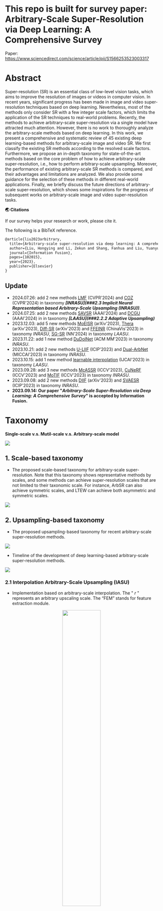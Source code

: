 # This repo is built for survey paper: Arbitrary-Scale Super-Resolution via Deep Learning: A Comprehensive Survey

Paper: https://www.sciencedirect.com/science/article/pii/S1566253523003317

# Abstract

Super-resolution (SR) is an essential class of low-level vision tasks, which aims to improve the resolution of images or videos in computer vision. In recent years, significant progress has been made in image and video super-resolution techniques based on deep learning. Nevertheless, most of the methods only consider SR with a few integer scale factors, which limits the application of the SR techniques to real-world problems. Recently, the methods to achieve arbitrary-scale super-resolution via a single model have attracted much attention. However, there is no work to thoroughly analyze the arbitrary-scale methods based on deep learning. In this work, we present a comprehensive and systematic review of 45 existing deep learning-based methods for arbitrary-scale image and video SR. We first classify the existing SR methods according to the resolved scale factors. Furthermore, we propose an in-depth taxonomy for state-of-the-art methods based on the core problem of how to achieve arbitrary-scale super-resolution, i.e., how to perform arbitrary-scale upsampling. Moreover, the performance of existing arbitrary-scale SR methods is compared, and their advantages and limitations are analyzed. We also provide some guidance for the selection of these methods in different real-world applications. Finally, we briefly discuss the future directions of arbitrary-scale super-resolution, which shows some inspirations for the progress of subsequent works on arbitrary-scale image and video super-resolution tasks.



**🌏 Citations**

If our survey helps your research or work, please cite it.<br>

The following is a BibTeX reference.

```latex
@article{liu2023arbitrary,
  title={Arbitrary-scale super-resolution via deep learning: A comprehensive survey},
  author={Liu, Hongying and Li, Zekun and Shang, Fanhua and Liu, Yuanyuan and Wan, Liang and Feng, Wei and Timofte, Radu},
  journal={Information Fusion},
  pages={102015},
  year={2023},
  publisher={Elsevier}
}
```



## Update

- 2024.07.26: add 2 new methods [LMF](https://openaccess.thecvf.com/content/CVPR2024/html/He_Latent_Modulated_Function_for_Computational_Optimal_Continuous_Image_Representation_CVPR_2024_paper.html) (CVPR'2024) and [COZ](https://openaccess.thecvf.com/content/CVPR2024/html/Fu_Continuous_Optical_Zooming_A_Benchmark_for_Arbitrary-Scale_Image_Super-Resolution_in_CVPR_2024_paper.html) (CVPR'2024) in taxonomy ***[INRASU](###2.3 Implicit Neural Representation based Arbitrary-Scale Upsampling (INRASU))***.
- 2024.07.25: add 2 new methods [SAVSR](https://ojs.aaai.org/index.php/AAAI/article/view/28114) (AAAI'2024) and [DCGU](https://ojs.aaai.org/index.php/AAAI/article/view/28003) (AAAI'2024) in in taxonomy ***[LAASU](###2.2.2 Adaptive Upsampling)***
- 2023.12.03: add 5 new methods [MoEISR](https://arxiv.org/abs/2311.12077) (arXiv'2023), [Thera](https://arxiv.org/abs/2311.17643) (arXiv'2023), [Diff-SR](https://arxiv.org/abs/2306.00714) (arXiv'2023) and [FFEINR](https://arxiv.org/abs/2308.12508) (ChinaVis'2023) in taxonomy *INRASU*, [SG-SR](https://www.sciencedirect.com/science/article/pii/S0893608023005695) (NN'2024) in taxonomy *LAASU*.
- 2023.11.22: add 1 new method [DuDoINet](https://dl.acm.org/doi/10.1145/3581783.3612230) (ACM MM'2023) in taxonomy *INRASU*. 
- 2023.10.21: add 2 new methods [U-LIIF](https://ieeexplore.ieee.org/abstract/document/10222673) (ICIP'2023) and [Dual-ArbNet](https://link.springer.com/chapter/10.1007/978-3-031-43999-5_27) (MICCAI'2023) in taxonomy *INRASU*. 
- 2023.10.15: add 1 new method [learnable interpolation](https://www.ijcai.org/proceedings/2023/63) (IJCAI'2023) in taxonomy *LAASU*.
- 2023.09.28: add 3 new methods [McASSR](https://openaccess.thecvf.com/content/ICCV2023/html/Li_Rethinking_Multi-Contrast_MRI_Super-Resolution_Rectangle-Window_Cross-Attention_Transformer_and_Arbitrary-Scale_Upsampling_ICCV_2023_paper.html) (ICCV'2023), [CuNeRF](https://openaccess.thecvf.com/content/ICCV2023/html/Chen_CuNeRF_Cube-Based_Neural_Radiance_Field_for_Zero-Shot_Medical_Image_Arbitrary-Scale_ICCV_2023_paper.html) (ICCV'2023) and [MoTIF](https://openaccess.thecvf.com/content/ICCV2023/html/Chen_MoTIF_Learning_Motion_Trajectories_with_Local_Implicit_Neural_Functions_for_ICCV_2023_paper.html) (ICCV'2023) in taxonomy *INRASU*. 
- 2023.09.08: add 2 new methods [DIIF](https://arxiv.org/abs/2306.12321) (arXiv'2023) and [SVAESR](https://ieeexplore.ieee.org/abstract/document/10223122) (ICIP'2023) in taxonomy *INRASU*. 
- **2023.09.14: Our paper "*Arbitrary-Scale Super-Resolution via Deep Learning: A Comprehensive Survey*" is accepted by Information Fusion.** 



# Taxonomy

**Single-scale v.s. Mutil-scale v.s. Arbitrary-scale model**

![](./imgs/model_vs.png)



## 1. Scale-based taxonomy

- The proposed scale-based taxonomy for arbitrary-scale super-resolution. Note that this taxonomy shows representative methods by scales, and some methods can achieve super-resolution scales that are not limited to their taxonomic scale. For instance, ArbSR can also achieve symmetric scales, and LTEW can achieve both asymmetric and symmetric scales. 


![](./imgs/fig_scale_taxonomy.png)



##  2. Upsampling-based taxonomy

- The proposed upsampling-based taxonomy for recent arbitrary-scale super-resolution methods. 

![](./imgs/fig_up_taxonomy.png)



- Timeline of the development of deep learning-based arbitrary-scale super-resolution methods. 

![](./imgs/fig_time1.jpg)



### 2.1 Interpolation Arbitrary-Scale Upsampling (IASU)

- Implementation based on arbitrary-scale interpolation. The " $r$ " represents an arbitrary upscaling scale. The “FEM” stands for feature extraction module.

<div  align="center">
    <img src="./imgs/fig_pre-interpolation_ASISR.png" width="50%"/>
</div>
<div  align="center">
    <img src="./imgs/fig_post-interpolation_ASISR.png" width="50%"/>
</div>


| Paper                                                        | Model   | Code                                                         | Published                                                    |
| ------------------------------------------------------------ | ------- | ------------------------------------------------------------ | ------------------------------------------------------------ |
| Accurate Image Super-Resolution Using Very Deep Convolutional Networks | VDSR    | [MATLAB](https://cv.snu.ac.kr/research/VDSR/VDSR_code.zip), [PyTorch](https://github.com/Lornatang/VDSR-PyTorch) | [CVPR'2016](https://openaccess.thecvf.com/content_cvpr_2016/html/Kim_Accurate_Image_Super-Resolution_CVPR_2016_paper.html), [arXiv'2015](https://arxiv.org/abs/1511.04587) |
| Single Image Super-Resolution: From Discrete to Continuous Scale Without Retraining | MSSR    | -                                                            | [ACCESS'2020](https://ieeexplore.ieee.org/document/8993794)  |
| A Unified Network for Arbitrary Scale Super-Resolution of Video Satellite Images | ASSR    | -                                                            | [TGRS'2020](https://ieeexplore.ieee.org/document/9277650)    |
| OverNet: Lightweight Multi-Scale Super-Resolution with Overscaling Network | OverNet | [PyTorch](https://github.com/pbehjatii/OverNet-PyTorch)      | [WACV'2021](https://openaccess.thecvf.com/content/WACV2021/html/Behjati_OverNet_Lightweight_Multi-Scale_Super-Resolution_With_Overscaling_Network_WACV_2021_paper.html) |



### 2.2 Learnable Adaptive Arbitrary-Scale Upsampling (LAASU)

#### 2.2.1 Meta Upsampling

- Framework of the Meta-SR. 

![](./imgs/fig_metasr.png)

| Paper                                                        | Model      | Code                                                   | Published                                                    |
| ------------------------------------------------------------ | ---------- | ------------------------------------------------------ | ------------------------------------------------------------ |
| Meta-SR: A Magnification-Arbitrary Network for Super-Resolution | Meta-SR    | [PyTorch](https://github.com/XuecaiHu/Meta-SR-Pytorch) | [CVPR'2019](https://openaccess.thecvf.com/content_CVPR_2019/html/Hu_Meta-SR_A_Magnification-Arbitrary_Network_for_Super-Resolution_CVPR_2019_paper.html) |
| Arbitrary Scale Super-Resolution for Brain MRI Images        | Meta-SRGAN | -                                                      | [AIAI'2020](https://link.springer.com/chapter/10.1007/978-3-030-49161-1_15) |
| MIASSR: An Approach for Medical Image Arbitrary Scale Super-Resolution | MIASSR     | [PyTorch](https://github.com/GinZhu/MIASSR)            | [arXiv'2021](https://arxiv.org/abs/2105.10738)               |
| Second-Order Attention Network for Magnification-Arbitrary Single Image Super-Resolution | Meta-SAN   | -                                                      | [ICDH'2020](https://ieeexplore.ieee.org/document/9457288)    |
| Meta-USR: A Unified Super-Resolution Network for Multiple Degradation Parameters | Meta-USR   | -                                                      | [TNNLS'2020](https://ieeexplore.ieee.org/document/9180081)   |
| Residual scale attention network for arbitrary scale image super-resolution | RSAN       | -                                                      | [NEUCOM'2021](https://www.sciencedirect.com/science/article/pii/S0925231220317872) |



#### 2.2.2 Adaptive Upsampling

- An overview of ArbSR. 

![](./imgs/fig_arbsr.png)

| Paper                                                        | Model                   | Code                                                         | Published                                                    |
| ------------------------------------------------------------ | ----------------------- | ------------------------------------------------------------ | ------------------------------------------------------------ |
| Learning A Single Network for Scale-Arbitrary Super-Resolution | ArbSR                   | [PyTorch](https://github.com/The-Learning-And-Vision-Atelier-LAVA/ArbSR) | [ICCV'2021](https://openaccess.thecvf.com/content/ICCV2021/html/Wang_Learning_a_Single_Network_for_Scale-Arbitrary_Super-Resolution_ICCV_2021_paper.html) |
| Bilateral Upsampling Network for Single Image Super-Resolution With Arbitrary Scaling Factors | BiSR                    | [PyTorch](https://github.com/Merle314/BiSR)                  | [TIP'2021](https://ieeexplore.ieee.org/document/9403904)     |
| Learning for Unconstrained Space-Time Video Super-Resolution | USTVSRNet               | -                                                            | [TBC'2021](https://ieeexplore.ieee.org/abstract/document/9642062?casa_token=Xc0ornusEJYAAAAA:-9lUkxtsWLp572qrXXhZuubxOZaMbYSEevQ7DG3npL_54vRycWoybF8IiOstnEJpWs2xsCxtChUC) |
| Scale-arbitrary Invertible Image Downscaling                 | AIDN                    | -                                                            | [arXiv'2022](https://arxiv.org/abs/2201.12576)               |
| FaceFormer: Scale-aware Blind Face Restoration with Transformers | FaceFormer              | -                                                            | [arXiv'2022](https://arxiv.org/abs/2207.09790)               |
| Deep Arbitrary-Scale Image Super-Resolution via Scale-Equivariance Pursuit | EQSR                    | [PyTorch](https://github.com/neuralchen/EQSR)                | [CVPR'2023](https://openaccess.thecvf.com/content/CVPR2023/html/Wang_Deep_Arbitrary-Scale_Image_Super-Resolution_via_Scale-Equivariance_Pursuit_CVPR_2023_paper.html) |
| **Update** (Note: the following methods published after our survey, they are not introduced in the survey) |                         |                                                              |                                                              |
| A Novel Learnable Interpolation Approach for Scale-Arbitrary Image Super-Resolution | Learnable Interpolation | -                                                            | [IJCAI'2023](https://www.ijcai.org/proceedings/2023/63)      |
| An efficient multi-scale learning method for image super-resolution networks | SG-SR                   | -                                                            | [NN'2024](https://www.sciencedirect.com/science/article/pii/S0893608023005695) |
| SAVSR: Arbitrary-Scale Video Super-Resolution via a Learned Scale-Adaptive Network (**Arbitrary-Scale VSR**) | SAVSR                   | [PyTorch](https://github.com/Weepingchestnut/SAVSR)          | [AAAI'2024](https://ojs.aaai.org/index.php/AAAI/article/view/28114) |
| Arbitrary-Scale Video Super-resolution Guided by Dynamic Context (**Arbitrary-Scale VSR**) | DCGU                    | -                                                            | [AAAI'2024](https://ojs.aaai.org/index.php/AAAI/article/view/28003) |



### 2.3 Implicit Neural Representation based Arbitrary-Scale Upsampling (INRASU)

- The overall network structure of LIIF. 

![](./imgs/fig_liif_network.png)

| Paper                                                        | Model | Code                                      | Published                                                    |
| ------------------------------------------------------------ | ----- | ----------------------------------------- | ------------------------------------------------------------ |
| Learning Continuous Image Representation with Local Implicit Image Function | LIIF  | [PyTorch](https://github.com/yinboc/liif) | [CVPR'2021](https://openaccess.thecvf.com/content/CVPR2021/html/Chen_Learning_Continuous_Image_Representation_With_Local_Implicit_Image_Function_CVPR_2021_paper.html) |



![](./imgs/fig_liif_class.png)

| Paper                                                        | Model       | Code                                                         | Published                                                    |
| ------------------------------------------------------------ | ----------- | ------------------------------------------------------------ | ------------------------------------------------------------ |
| **Spectral bias**                                            |             |                                                              |                                                              |
| UltraSR: Spatial Encoding is a Missing Key for Implicit Image Function-based Arbitrary-Scale Super-Resolution | UltraSR     | [PyTorch](https://github.com/SHI-Labs/UltraSR-Arbitrary-Scale-Super-Resolution) (only repo, no code) | [arXiv'2021](https://arxiv.org/abs/2103.12716)               |
| Enhancing Multi-Scale Implicit Learning in Image Super-Resolution with Integrated Positional Encoding | IPE-LIIF    | -                                                            | [arXiv'2021](https://arxiv.org/abs/2112.05756)               |
| Cross Transformer Network for Scale-Arbitrary Image Super-Resolution | CrossSR     | -                                                            | [KSEM'2022](https://link.springer.com/chapter/10.1007/978-3-031-10986-7_51) |
| Local Texture Estimator for Implicit Representation Function | LTE         | [PyTorch](https://github.com/jaewon-lee-b/lte)               | [CVPR'2022](https://openaccess.thecvf.com/content/CVPR2022/html/Lee_Local_Texture_Estimator_for_Implicit_Representation_Function_CVPR_2022_paper.html) |
| Adaptive Local Implicit Image Function for Arbitrary-Scale Super-Resolution | A-LIIF      | [PyTorch](https://github.com/LeeHW-THU/A-LIIF)               | [ICIP'2022](https://ieeexplore.ieee.org/abstract/document/9897382?casa_token=4rBANHJDzLIAAAAA:MTnBmKowgdwWVtQ_GfomYySlnVRLHL8mkgn8M7fVs5rpRENAIbkZ_QeWt7Q32aUaS1EysxUcjsMb) |
| Single Image Super-Resolution via a Dual Interactive Implicit Neural Network | DIINN       | [PyTorch](https://github.com/robotic-vision-lab/dual-interactive-implicit-neural-network) | [WACV'2023](https://openaccess.thecvf.com/content/WACV2023/html/Nguyen_Single_Image_Super-Resolution_via_a_Dual_Interactive_Implicit_Neural_Network_WACV_2023_paper.html) |
| Recovering Realistic Details for Magnification-Arbitrary Image Super-Resolution | IPF         | -                                                            | [TIP'2022](https://ieeexplore.ieee.org/abstract/document/9776607?casa_token=701KLDfRmYIAAAAA:PkU8lSxPYCrgAeoa1jDu7PwVBAb9P81IL6xGEEQfF1YNIFtmdJJQ4q9sxMc_1-Q7_OXhiNEbnn5v) |
| Photo-Realistic Continuous Image Super-Resolution with Implicit Neural Networks and Generative Adversarial Networks | CiSR-GAN    | -                                                            | [NLDL'2022](https://septentrio.uit.no/index.php/nldl/article/view/6285) |
| Scale-Aware Dynamic Network for Continuous-Scale Super-Resolution (arXiv)<br />Learning Dynamic Scale Awareness and Global Implicit Functions for Continuous-Scale Super-Resolution of Remote Sensing Images (TGRS) | SADN        | [PyTorch](https://github.com/hanlinwu/SADN)                  | [arXiv'2021](https://arxiv.org/abs/2110.15655), [TGRS'2023](https://ieeexplore.ieee.org/abstract/document/10026827) |
| Local Implicit Normalizing Flow for Arbitrary-Scale Image Super-Resolution | LINF        | [PyTorch](https://github.com/JNNNNYao/LINF)                  | [CVPR'2023](https://openaccess.thecvf.com/content/CVPR2023/html/Yao_Local_Implicit_Normalizing_Flow_for_Arbitrary-Scale_Image_Super-Resolution_CVPR_2023_paper.html) |
| Implicit Diffusion Models for Continuous Super-Resolution    | IDM         | [PyTorch](https://github.com/Ree1s/IDM)                      | [CVPR'2023](https://openaccess.thecvf.com/content/CVPR2023/html/Gao_Implicit_Diffusion_Models_for_Continuous_Super-Resolution_CVPR_2023_paper.html) |
| Super-Resolution Neural Operator                             | SRNO        | [PyTorch](https://github.com/2y7c3/Super-Resolution-Neural-Operator) | [CVPR'2023](https://openaccess.thecvf.com/content/CVPR2023/html/Wei_Super-Resolution_Neural_Operator_CVPR_2023_paper.html) |
| **Flipping consistency decline**                             |             |                                                              |                                                              |
| OPE-SR: Orthogonal Position Encoding for Designing a Parameter-Free Upsampling Module in Arbitrary-Scale Image Super-Resolution | OPE-SR      | [PyTorch](https://github.com/gaochao-s/ope-sr)               | [CVPR'2023](https://openaccess.thecvf.com/content/CVPR2023/html/Song_OPE-SR_Orthogonal_Position_Encoding_for_Designing_a_Parameter-Free_Upsampling_Module_CVPR_2023_paper.html) |
| **Local ensemble**                                           |             |                                                              |                                                              |
| Cascaded Local Implicit Transformer for Arbitrary-Scale Super-Resolution | CLIT        | [PyTorch](https://github.com/jaroslaw1007/CLIT)              | [CVPR'2023](https://openaccess.thecvf.com/content/CVPR2023/html/Chen_Cascaded_Local_Implicit_Transformer_for_Arbitrary-Scale_Super-Resolution_CVPR_2023_paper.html) |
| CiaoSR: Continuous Implicit Attention-in-Attention Network for Arbitrary-Scale Image Super-Resolution | CiaoSR      | [PyTorch](https://github.com/caojiezhang/CiaoSR)             | [CVPR'2023](https://openaccess.thecvf.com/content/CVPR2023/html/Cao_CiaoSR_Continuous_Implicit_Attention-in-Attention_Network_for_Arbitrary-Scale_Image_Super-Resolution_CVPR_2023_paper.html) |
| **Others**                                                   |             |                                                              |                                                              |
| Implicit Transformer Network for Screen Content Image Continuous Super-Resolution | ITSRN       | [PyTorch](https://github.com/codyshen0000/ITSRN)             | [NeurIPS'2021](https://proceedings.neurips.cc/paper/2021/hash/6e7d5d259be7bf56ed79029c4e621f44-Abstract.html) |
| ITSRN++: Stronger and Better Implicit Transformer Network for Continuous Screen Content Image Super-Resolution | ITSRN++     | -                                                            | [arXiv'2022](https://arxiv.org/abs/2210.08812)               |
| B-Spline Texture Coefficients Estimator for Screen Content Image Super-Resolution | BTC         | [PyTorch](https://github.com/ByeongHyunPak/btc)              | [CVPR'2023](https://openaccess.thecvf.com/content/CVPR2023/html/Pak_B-Spline_Texture_Coefficients_Estimator_for_Screen_Content_Image_Super-Resolution_CVPR_2023_paper.html) |
| Learning Local Implicit Fourier Representation for Image Warping | LTEW        | [PyTorch](https://github.com/jaewon-lee-b/ltew)              | [ECCV'2022](https://link.springer.com/chapter/10.1007/978-3-031-19797-0_11) |
| Towards Bidirectional Arbitrary Image Rescaling: Joint Optimization and Cycle Idempotence | BAIRNet     | -                                                            | [CVPR'2022](https://openaccess.thecvf.com/content/CVPR2022/html/Pan_Towards_Bidirectional_Arbitrary_Image_Rescaling_Joint_Optimization_and_Cycle_Idempotence_CVPR_2022_paper.html) |
| VideoINR: Learning Video Implicit Neural Representation for Continuous Space-Time Super-Resolution (**Arbitrary-Scale VSR**) | VideoINR    | [PyTorch](https://github.com/Picsart-AI-Research/VideoINR-Continuous-Space-Time-Super-Resolution) | [CVPR'2022](https://openaccess.thecvf.com/content/CVPR2022/html/Chen_VideoINR_Learning_Video_Implicit_Neural_Representation_for_Continuous_Space-Time_Super-Resolution_CVPR_2022_paper.html) |
| Learning Spatial-Temporal Implicit Neural Representations for Event-Guided Video Super-Resolution | EGVSR       | [PyTorch](https://github.com/yunfanLu/INR-Event-VSR)         | [CVPR'2023](https://openaccess.thecvf.com/content/CVPR2023/html/Lu_Learning_Spatial-Temporal_Implicit_Neural_Representations_for_Event-Guided_Video_Super-Resolution_CVPR_2023_paper.html) |
| An Arbitrary Scale Super-Resolution Approach for 3-Dimensional Magnetic Resonance Image using Implicit Neural Representation | ArSSR       | [PyTorch](https://github.com/iwuqing/ArSSR)                  | [JBHI'2022](https://ieeexplore.ieee.org/document/9954892)    |
| Learning Continuous Representation of Audio for Arbitrary Scale Super Resolution | LISA        | -                                                            | [ICASSP'2022](https://ieeexplore.ieee.org/document/9746083)  |
| **Update** (Note: the following methods published after our survey, they are not introduced in the survey) |             |                                                              |                                                              |
| Dynamic Implicit Image Function for Efficient Arbitrary-Scale Image Representation | DIIF        | [Code](https://github.com/HeZongyao/DIIF) (only repo, no code) | [arXiv'2023](https://arxiv.org/abs/2306.12321)               |
| Rethinking Multi-Contrast MRI Super-Resolution: Rectangle-Window Cross-Attention Transformer and Arbitrary-Scale Upsampling | McASSR      | [Code](https://github.com/GuangYuanKK/McASSR) (only repo, no code) | [ICCV'2023](https://openaccess.thecvf.com/content/ICCV2023/html/Li_Rethinking_Multi-Contrast_MRI_Super-Resolution_Rectangle-Window_Cross-Attention_Transformer_and_Arbitrary-Scale_Upsampling_ICCV_2023_paper.html) |
| CuNeRF: Cube-Based Neural Radiance Field for Zero-Shot Medical Image Arbitrary-Scale Super Resolution | CuNeRF      | [Code](https://github.com/NarcissusEx/CuNeRF) (only repo, no code) | [ICCV'2023](https://openaccess.thecvf.com/content/ICCV2023/html/Chen_CuNeRF_Cube-Based_Neural_Radiance_Field_for_Zero-Shot_Medical_Image_Arbitrary-Scale_ICCV_2023_paper.html) |
| MoTIF: Learning Motion Trajectories with Local Implicit Neural Functions for Continuous Space-Time Video Super-Resolution (**Arbitrary-Scale VSR**) | MoTIF       | [PyTorch](https://github.com/sichun233746/MoTIF)             | [ICCV'2023](https://openaccess.thecvf.com/content/ICCV2023/html/Chen_MoTIF_Learning_Motion_Trajectories_with_Local_Implicit_Neural_Functions_for_ICCV_2023_paper.html) |
| Soft-IntroVAE for Continuous Latent space Image Super-Resolution | SVAESR      | -                                                            | [ICIP'2023](https://ieeexplore.ieee.org/abstract/document/10223122) |
| Uncertainty Aware Implicit Image Function for Arbitrary-Scale Super-Resolution | U-LIIF      | -                                                            | [ICIP'2023](https://ieeexplore.ieee.org/abstract/document/10222673) |
| Dual Arbitrary Scale Super-Resolution for Multi-Contrast MRI | Dual-ArbNet | [PyTorch](https://github.com/jmzhang79/Dual-ArbNet)          | [MICCAI'2023](https://link.springer.com/chapter/10.1007/978-3-031-43999-5_27) |
| DuDoINet: Dual-Domain Implicit Network for Multi-Modality MR Image Arbitrary-scale Super-Resolution | DuDoINet    | -                                                            | [ACM MM'2023](https://dl.acm.org/doi/10.1145/3581783.3612230) |
| Dissecting Arbitrary-scale Super-resolution Capability from Pre-trained Diffusion Generative Models | Diff-SR     | -                                                            | [arXiv'2023](https://arxiv.org/abs/2306.00714)               |
| Efficient Model Agnostic Approach for Implicit Neural Representation Based Arbitrary-Scale Image Super-Resolution | MoEISR      | -                                                            | [arXiv'2023](https://arxiv.org/abs/2311.12077)               |
| Neural Fields with Thermal Activations for Arbitrary-Scale Super-Resolution | Thera       | -                                                            | [arXiv'2023](https://arxiv.org/abs/2311.17643)               |
| FFEINR: Flow Feature-Enhanced Implicit Neural Representation for Spatio-temporal Super-Resolution | FFEINR      | -                                                            | ChinaVis'2023, [arXiv'2023](https://arxiv.org/abs/2308.12508) |
| Latent Modulated Function for Computational Optimal Continuous Image Representation | LMF         | [PyTorch](https://github.com/HeZongyao/LMF)                  | [CVPR‘2024](https://openaccess.thecvf.com/content/CVPR2024/html/He_Latent_Modulated_Function_for_Computational_Optimal_Continuous_Image_Representation_CVPR_2024_paper.html) |
| Continuous Optical Zooming: A Benchmark for Arbitrary-Scale Image Super-Resolution in Real World | COZ         | [PyTorch](https://github.com/pf0607/COZ)                     | [CVPR'2024](https://openaccess.thecvf.com/content/CVPR2024/html/Fu_Continuous_Optical_Zooming_A_Benchmark_for_Arbitrary-Scale_Image_Super-Resolution_in_CVPR_2024_paper.html) |



### 2.4 Other Arbitrary Scale Upsampling (OASU)

| Paper                                                        | Model   | Code                                                         | Published                                                    |
| ------------------------------------------------------------ | ------- | ------------------------------------------------------------ | ------------------------------------------------------------ |
| ASDN: A Deep Convolutional Network for Arbitrary Scale Image Super-Resolution | ASDN    | [PyTorch](https://github.com/alessandrodicosola/SuperSampling) | [MNA'2021](https://link.springer.com/article/10.1007/s11036-020-01720-2) |
| SRWarp: Generalized Image Super-Resolution under Arbitrary Transformation | SRWarp  | [PyTorch](https://github.com/sanghyun-son/srwarp)            | [CVPR'2021](https://openaccess.thecvf.com/content/CVPR2021/html/Son_SRWarp_Generalized_Image_Super-Resolution_under_Arbitrary_Transformation_CVPR_2021_paper.html) |
| Single Image Super-Resolution with Arbitrary Magnification Based on High-Frequency Attention Network | H2A2-SR | -                                                            | [MATH'2022](https://www.mdpi.com/2227-7390/10/2/275)         |
| Progressive Image Super-Resolution via Neural Differential Equation | NODE-SR | -                                                            | [ICASSP'2022](https://ieeexplore.ieee.org/document/9747645)  |



# Performance Comparison

## 1. Quantitative Comparison

- The PSNR results in the cases of $\times 4$ and $\times 2.5$ scales and the number of parameters for arbitrary-scale super-resolution methods on the B100 dataset. The name in the brackets denotes the backbone of the implementation. The horizontal axis and the vertical axis denote the PSNR results in the case of non-integer scale $\times 2.5$ and integer scale $\times 4$, respectively, and the circle size represents the number of parameters.

![](./imgs/fig_model_complexity_cmp.png)



![](./imgs/fig2.png)

![](./imgs/fig3.png)

![](./imgs/fig4.png)

![](./imgs/fig5.png)

![](./imgs/fig6.png)

![](./imgs/fig7.png)

![](./imgs/fig8.png)

## 2. Qualitative Comparison

- Visual comparison for symmetric integer scale SR on benchmark datasets. Moreover, we also report the PSNR and SSIM results for each method.

![](./imgs/fig_com1.png)

- Visual comparison for symmetric non-integer scale SR on the B100 dataset. Moreover, we also report the PSNR and SSIM results for each method.

![](./imgs/fig_com2.png)
